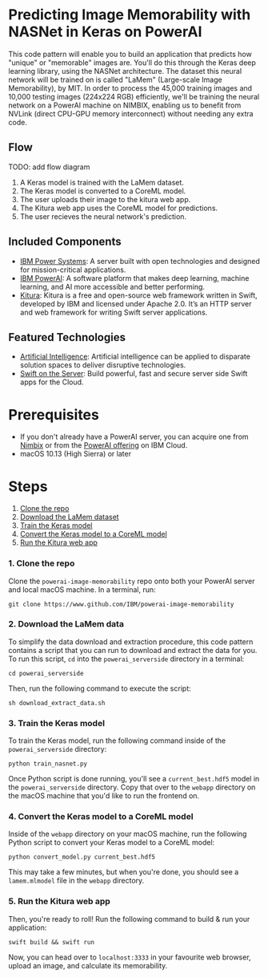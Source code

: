 # Predicting Image Memorability with NASNet in Keras on PowerAI

This code pattern will enable you to build an application that predicts how "unique" or "memorable" images are. You'll do this through the Keras deep learning library, using the NASNet architecture. The dataset this neural network will be trained on is called "LaMem" (Large-scale Image Memorability), by MIT. In order to process the 45,000 training images and 10,000 testing images (224x224 RGB) efficiently, we'll be training the neural network on a PowerAI machine on NIMBIX, enabling us to benefit from NVLink (direct CPU-GPU memory interconnect) without needing any extra code.

## Flow

TODO: add flow diagram

1. A Keras model is trained with the LaMem dataset.
1. The Keras model is converted to a CoreML model.
1. The user uploads their image to the kitura web app.
1. The Kitura web app uses the CoreML model for predictions.
1. The user recieves the neural network's prediction.

## Included Components

* [IBM Power Systems](https://www-03.ibm.com/systems/power/): A server built with open technologies and designed for mission-critical applications.
* [IBM PowerAI](https://www.ibm.com/ms-en/marketplace/deep-learning-platform): A software platform that makes deep learning, machine learning, and AI more accessible and better performing.
* [Kitura](https://www.kitura.io): Kitura is a free and open-source web framework written in Swift, developed by IBM and licensed under Apache 2.0. It’s an HTTP server and web framework for writing Swift server applications.

## Featured Technologies

* [Artificial Intelligence](https://medium.com/ibm-data-science-experience): Artificial intelligence can be applied to disparate solution spaces to deliver disruptive technologies.
* [Swift on the Server](https://developer.ibm.com/swift/): Build powerful, fast and secure server side Swift apps for the Cloud.

# Prerequisites

* If you don't already have a PowerAI server, you can acquire one from [Nimbix](https://www.nimbix.net/ibm) or from the [PowerAI offering](https://console.bluemix.net/catalog/services/powerai) on IBM Cloud.
* macOS 10.13 (High Sierra) or later

# Steps

1. [Clone the repo](#1-clone-the-repo)
1. [Download the LaMem dataset](#2-download-the-lamem-dataset)
1. [Train the Keras model](#3-train-the-keras-model)
1. [Convert the Keras model to a CoreML model](#4-convert-the-keras-model-to-a-coreml-model)
1. [Run the Kitura web app](#5-run-the-kitura-web-app)

### 1. Clone the repo

Clone the `powerai-image-memorability` repo onto both your PowerAI server and local macOS machine. In a terminal, run:

```
git clone https://www.github.com/IBM/powerai-image-memorability
```

### 2. Download the LaMem data

To simplify the data download and extraction procedure, this code pattern contains a script that you can run to download and extract the data for you. To run this script, `cd` into the `powerai_serverside` directory in a terminal:

```
cd powerai_serverside
```

Then, run the following command to execute the script:

```
sh download_extract_data.sh
```

### 3. Train the Keras model

To train the Keras model, run the following command inside of the `powerai_serverside` directory:

```
python train_nasnet.py
```

Once Python script is done running, you'll see a `current_best.hdf5` model in the `powerai_serverside` directory. Copy that over to the `webapp` directory on the macOS machine that you'd like to run the frontend on.

### 4. Convert the Keras model to a CoreML model

Inside of the `webapp` directory on your macOS machine, run the following Python script to convert your Keras model to a CoreML model:

```
python convert_model.py current_best.hdf5
```

This may take a few minutes, but when you're done, you should see a `lamem.mlmodel` file in the `webapp` directory.

### 5. Run the Kitura web app

Then, you're ready to roll! Run the following command to build & run your application:

```
swift build && swift run
```

Now, you can head over to `localhost:3333` in your favourite web browser, upload an image, and calculate its memorability.
